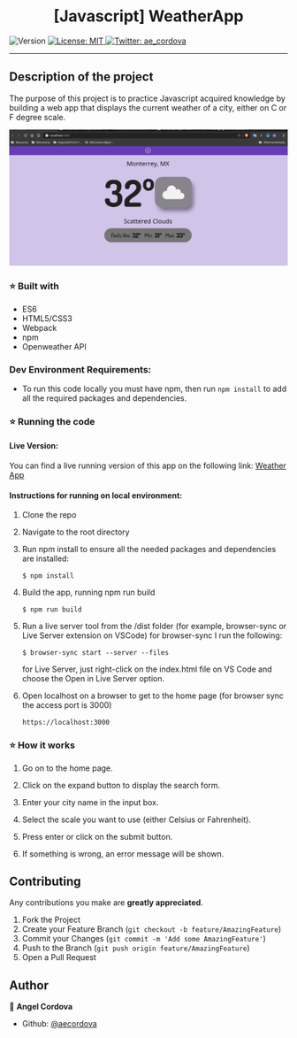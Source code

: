 <h1 align="center">[Javascript] WeatherApp </h1>
<p>
  <img alt="Version" src="https://img.shields.io/badge/version-0.0.1-blue.svg?cacheSeconds=2592000" />
  <a href="#" target="_blank">
    <img alt="License: MIT " src="https://img.shields.io/badge/License-MIT -yellow.svg" />
  </a>
  <a href="https://twitter.com/ae_cordova" target="_blank">
    <img alt="Twitter: ae_cordova " src="https://img.shields.io/twitter/follow/ae_cordova .svg?style=social" />
  </a>
</p>


___
## Description of the project

The purpose of this project is to practice Javascript acquired knowledge by building a web app that displays the current weather of a city, either on C or F degree scale.

![Screenshot](./screenshot.png?raw=true "Screenshot")

### ⭐️ Built with
* ES6
* HTML5/CSS3
* Webpack
* npm
* Openweather API

### Dev Environment Requirements:
* To run this code locally you must have npm, then run  ```npm install```  to add all the required packages and dependencies.
### ⭐️ Running the code

#### Live Version:

You can find a live running version of this app on the following link: [Weather App](https://js-weatherapp.netlify.app/)

#### Instructions for running on local environment:

1. Clone the repo

2. Navigate to the root directory

3. Run npm install to ensure all the needed packages and dependencies are installed:
    ```
    $ npm install
    ```
3. Build the app, running npm run build
    ```
    $ npm run build
    ```
3. Run  a live server tool from the /dist folder (for example, browser-sync or Live Server extension on VSCode) for browser-sync I run the following: 
    ```
    $ browser-sync start --server --files    
    ```
    for Live Server, just right-click on the index.html file on VS Code and choose the Open in Live Server option.
3. Open localhost on a browser to get to the home page (for browser sync the access port is 3000)
    ```
    https://localhost:3000
    ```
### ⭐️ How it works

1. Go on to the home page.

2. Click on the expand button to display the search form.

3. Enter your city name in the input box. 

4. Select the scale you want to use (either Celsius or Fahrenheit).

4. Press enter or click on the submit button.

4. If something is wrong, an error message will be shown.


<!-- CONTRIBUTING -->
## Contributing

Any contributions you make are **greatly appreciated**.

1. Fork the Project
2. Create your Feature Branch (`git checkout -b feature/AmazingFeature`)
3. Commit your Changes (`git commit -m 'Add some AmazingFeature'`)
4. Push to the Branch (`git push origin feature/AmazingFeature`)
5. Open a Pull Request


## Author

👤 **Angel Cordova** 
* Github: [@aecordova](https://github.com/https:\/\/github.com\/aecordova)  
